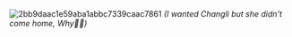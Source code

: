 ## 

![2bb9daac1e59aba1abbc7339caac7861](https://github.com/user-attachments/assets/750e5c49-3e33-4f97-ab3d-3308cf93522b)
_(I wanted Changli but she didn't come home, Why🐺😭)_
